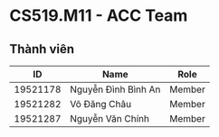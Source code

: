 # CS519.M11 - ACC Team

## Thành viên

| ID | Name | Role |
| -- | --- | -- |
| 19521178  | Nguyễn Đình Bình An | Member |
| 19521282 | Võ Đăng Châu | Member |
| 19521287 | Nguyễn Văn Chính | Member |

